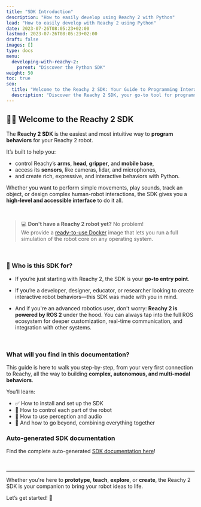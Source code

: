 ```yaml
---
title: "SDK Introduction"
description: "How to easily develop using Reachy 2 with Python"
lead: "How to easily develop with Reachy 2 using Python"
date: 2023-07-26T08:05:23+02:00
lastmod: 2023-07-26T08:05:23+02:00
draft: false
images: []
type: docs
menu:
  developing-with-reachy-2:
    parent: "Discover the Python SDK"
weight: 50
toc: true
seo:
  title: "Welcome to the Reachy 2 SDK: Your Guide to Programming Interactive Robot Behaviors"
  description: "Discover the Reachy 2 SDK, your go-to tool for programming interactive robot behaviors. Learn how to control arms, head, gripper, and mobile base with ease."
---
```


## 🧑‍💻 Welcome to the Reachy 2 SDK

The **Reachy 2 SDK** is the easiest and most intuitive way to **program behaviors** for your Reachy 2 robot.

It’s built to help you:
- control Reachy’s **arms**, **head**, **gripper**, and **mobile base**,
- access its **sensors**, like cameras, lidar, and microphones,
- and create rich, expressive, and interactive behaviors with Python.

Whether you want to perform simple movements, play sounds, track an object, or design complex human-robot interactions, the SDK gives you a **high-level and accessible interface** to do it all.  

<br> 

> 💻 **Don't have a Reachy 2 robot yet?** No problem!  
> We provide a [ready-to-use Docker](https://pollen-robotics.github.io/reachy2-docs/developing-with-reachy-2/simulation/simulation-installation/) image that lets you run a full simulation of the robot core on any operating system.

<br> 

### 👤 Who is this SDK for?

- If you’re just starting with Reachy 2, the SDK is your **go-to entry point**.  

- If you’re a developer, designer, educator, or researcher looking to create interactive robot behaviors—this SDK was made with you in mind.  

- And if you're an advanced robotics user, don't worry: **Reachy 2 is powered by ROS 2** under the hood. You can always tap into the full ROS ecosystem for deeper customization, real-time communication, and integration with other systems.

<br> 

### What will you find in this documentation?

This guide is here to walk you step-by-step, from your very first connection to Reachy, all the way to building **complex, autonomous, and multi-modal behaviors**.

You’ll learn:
- ✅ How to install and set up the SDK  
- 🦾 How to control each part of the robot  
- 🎥 How to use perception and audio  
- 🧩 And how to go beyond, combining everything together



### Auto-generated SDK documentation
Find the complete auto-generated [SDK documentation here](https://pollen-robotics.github.io/reachy2-sdk/reachy2_sdk.html)!

<br>

---

Whether you're here to **prototype**, **teach**, **explore**, or **create**, the Reachy 2 SDK is your companion to bring your robot ideas to life.

Let’s get started! 🚀